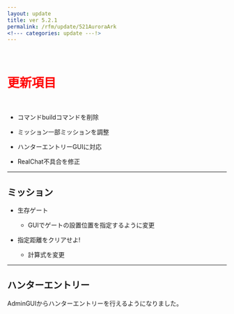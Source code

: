 ```yaml
---
layout: update
title: ver 5.2.1
permalink: /rfm/update/521AuroraArk
<!--- categories: update ---!> 
---
```



<br>
<h1 id="1"><font color="red">更新項目</font></h1><br>


           
+ <span class="green-badge">コマンド</span>buildコマンドを削除       

+ <span class="green-badge">ミッション</span>一部ミッションを調整           
  
+ <span class="green-badge">ハンターエントリー</span>GUIに対応         

+ <span class="red-badge">RealChat</span>不具合を修正           

         
-----------------------------------------------------  
## ミッション        

+  生存ゲート  
   +  GUIでゲートの設置位置を指定するように変更  
   
+  指定距離をクリアせよ!  
   +  計算式を変更  


-----------------------------------------------------  
## ハンターエントリー  

AdminGUIからハンターエントリーを行えるようになりました。  

